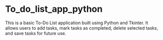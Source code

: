 # To_do_list_app_python
This is a basic To-Do List application built using Python and Tkinter. It allows users to add tasks, mark tasks as completed, delete selected tasks, and save tasks for future use.
